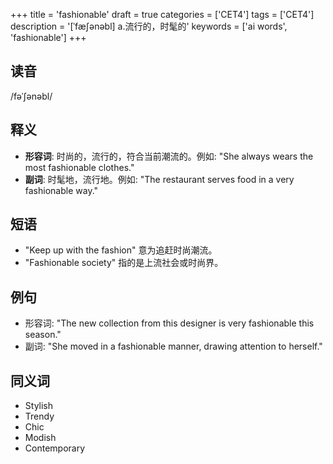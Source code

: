 +++
title = 'fashionable'
draft = true
categories = ['CET4']
tags = ['CET4']
description = '[ˈfæ∫ənəbl] a.流行的，时髦的'
keywords = ['ai words', 'fashionable']
+++

## 读音
/fəˈʃənəbl/

## 释义
- **形容词**: 时尚的，流行的，符合当前潮流的。例如: "She always wears the most fashionable clothes."
- **副词**: 时髦地，流行地。例如: "The restaurant serves food in a very fashionable way."

## 短语
- "Keep up with the fashion" 意为追赶时尚潮流。
- "Fashionable society" 指的是上流社会或时尚界。

## 例句
- 形容词: "The new collection from this designer is very fashionable this season."
- 副词: "She moved in a fashionable manner, drawing attention to herself."

## 同义词
- Stylish
- Trendy
- Chic
- Modish
- Contemporary

